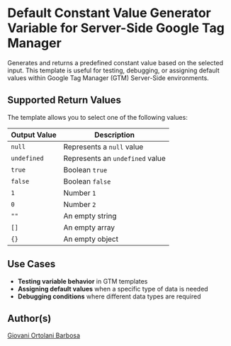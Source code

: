 # Default Constant Value Generator Variable for Server-Side Google Tag Manager

Generates and returns a predefined constant value based on the selected input. This template is useful for testing, debugging, or assigning default values within Google Tag Manager (GTM) Server-Side environments.

## Supported Return Values

The template allows you to select one of the following values:

| Output Value  | Description |
|--------------|-------------|
| `null`       | Represents a `null` value |
| `undefined`  | Represents an `undefined` value |
| `true`       | Boolean `true` |
| `false`      | Boolean `false` |
| `1`          | Number `1` |
| `0`          | Number `2` |
| `""`         | An empty string |
| `[]`         | An empty array |
| `{}`         | An empty object |

## Use Cases

- **Testing variable behavior** in GTM templates
- **Assigning default values** when a specific type of data is needed
- **Debugging conditions** where different data types are required


## Author(s)
[Giovani Ortolani Barbosa](https://www.linkedin.com/in/giovani-ortolani-barbosa/)
